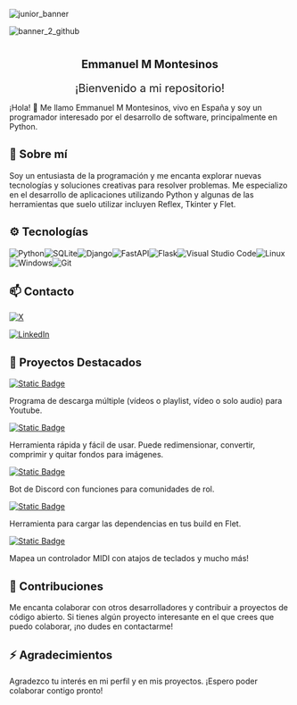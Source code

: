 ![junior_banner](https://github.com/EmmanuelMMontesinos/EmmanuelMMontesinos/assets/97795200/c0228629-848d-46dd-800b-16de1dbd7578)

![banner_2_github](https://github.com/EmmanuelMMontesinos/EmmanuelMMontesinos/assets/97795200/15e2b182-362e-42df-a9d8-357b8c96c342)


# <div align="center" style="font-size: 20px;">Emmanuel M Montesinos</div>

<div align="center" style="font-size: 20px;">¡Bienvenido a mi repositorio!</div>

¡Hola! 👋 Me llamo Emmanuel M Montesinos, vivo en España y soy un programador interesado por el desarrollo de software, principalmente en Python.

## <div align="start" style="font-size: 20px;">🌱 Sobre mí</div>

Soy un entusiasta de la programación y me encanta explorar nuevas tecnologías y soluciones creativas para resolver problemas. Me especializo en el desarrollo de aplicaciones utilizando Python y algunas de las herramientas que suelo utilizar incluyen Reflex, Tkinter y Flet.

## <div align="start" style="font-size: 20px;">⚙  Tecnologías</div>

![Python](https://img.shields.io/badge/python-3670A0?style=for-the-badge&logo=python&logoColor=ffdd54)![SQLite](https://img.shields.io/badge/sqlite-%2307405e.svg?style=for-the-badge&logo=sqlite&logoColor=white)![Django](https://img.shields.io/badge/django-%23092E20.svg?style=for-the-badge&logo=django&logoColor=white)![FastAPI](https://img.shields.io/badge/FastAPI-005571?style=for-the-badge&logo=fastapi)![Flask](https://img.shields.io/badge/flask-%23000.svg?style=for-the-badge&logo=flask&logoColor=white)![Visual Studio Code](https://img.shields.io/badge/Visual%20Studio%20Code-0078d7.svg?style=for-the-badge&logo=visual-studio-code&logoColor=white)![Linux](https://img.shields.io/badge/Linux-FCC624?style=for-the-badge&logo=linux&logoColor=black)![Windows](https://img.shields.io/badge/Windows-0078D6?style=for-the-badge&logo=windows&logoColor=white)![Git](https://img.shields.io/badge/git-%23F05033.svg?style=for-the-badge&logo=git&logoColor=white)

## <div align="start" style="font-size: 20px;">📫 Contacto</div>

[![X](https://img.shields.io/badge/X-%23000000.svg?style=for-the-badge&logo=X&logoColor=white)](https://twitter.com/emmanuelmmontes)


[![LinkedIn](https://img.shields.io/badge/linkedin-%230077B5.svg?style=for-the-badge&logo=linkedin&logoColor=white)](https://www.linkedin.com/in/emmanuel-m-montesinos/)

## <div align="start" style="font-size: 20px;">🔭 Proyectos Destacados</div>
     
[![Static Badge](https://img.shields.io/badge/DowYot-DowYot?color=red)
](https://github.com/EmmanuelMMontesinos/DowYot)

Programa de descarga múltiple (vídeos o playlist, vídeo o solo audio) para Youtube.

[![Static Badge](https://img.shields.io/badge/ReSizeMe-ReSizeMe?color=blue)
](https://github.com/EmmanuelMMontesinos/ReSizeMe)

Herramienta rápida y fácil de usar. Puede redimensionar, convertir, comprimir y quitar fondos para imágenes.

[![Static Badge](https://img.shields.io/badge/Bot%20Rol%20D%26D5-Bot%20Rol%20D%26D5?color=purple)
](https://github.com/EmmanuelMMontesinos/Bot_Rol_DyD5)

Bot de Discord con funciones para comunidades de rol.

[![Static Badge](https://img.shields.io/badge/Flet%20Package%20Loader-Flet%20Package%20Loader?color=gold)](https://github.com/EmmanuelMMontesinos/Flet-Packages-Loader)

Herramienta para cargar las dependencias en tus build en Flet.

[![Static Badge](https://img.shields.io/badge/MIDIKeymap-MIDIKeymap?color=mint)
](https://github.com/EmmanuelMMontesinos/MIDIKeymap)

Mapea un controlador MIDI con atajos de teclados y mucho más!
## <div align="start" style="font-size: 20px;">👯 Contribuciones</div>

Me encanta colaborar con otros desarrolladores y contribuir a proyectos de código abierto. Si tienes algún proyecto interesante en el que crees que puedo colaborar, ¡no dudes en contactarme!

## <div align="start" style="font-size: 20px;">⚡ Agradecimientos</div>

Agradezco tu interés en mi perfil y en mis proyectos. ¡Espero poder colaborar contigo pronto!


<!--
**EmmanuelMMontesinos/EmmanuelMMontesinos** is a ✨ _special_ ✨ repository because its `README.md` (this file) appears on your GitHub profile.

Here are some ideas to get you started:

- 🔭 I’m currently working on ...
- 🌱 I’m currently learning ...
- 👯 I’m looking to collaborate on ...
- 🤔 I’m looking for help with ...
- 💬 Ask me about ...
- 📫 How to reach me: ...
- 😄 Pronouns: ...
- ⚡ Fun fact: ...
-->
